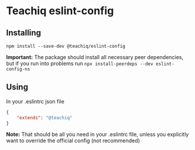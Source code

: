 # Teachiq eslint-config

## Installing

`npm install --save-dev @teachiq/eslint-config`

**Important:** The package should install all necessary peer dependencies, but if you run into problems run `npx install-peerdeps --dev eslint-config-ns`

## Using

In your .eslintrc json file

```json
{
    "extends": "@teachiq"
}
```

**Note:** That should be all you need in your .eslintrc file, unless you explicitly want to override the official config (not recommended)
